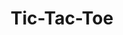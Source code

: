 ---
title: Tic-Tac-Toe
description: Tic-Tac-Toe game 
link: "https://3tgame.vercel.app/"
imagePath: "/projects/img-4.webp"
plateformImg: "/icons/web.png"

---